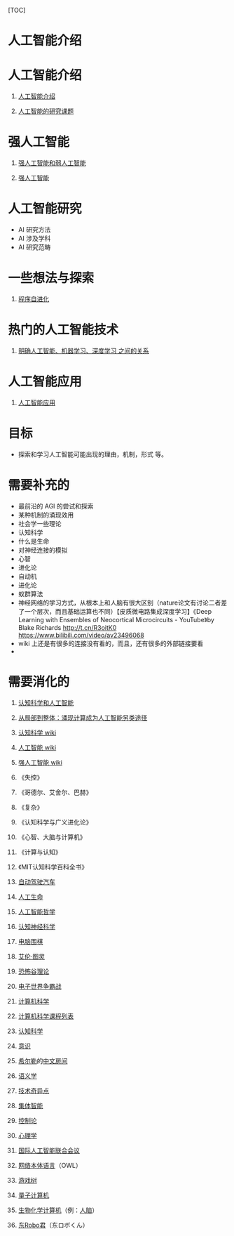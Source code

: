 

[TOC]

# 人工智能介绍



# 人工智能介绍

1. [人工智能介绍](http://106.15.37.116/2018/05/25/%e4%ba%ba%e5%b7%a5%e6%99%ba%e8%83%bd%e4%bb%8b%e7%bb%8d/)

2. [人工智能的研究课题](http://106.15.37.116/2018/05/26/ai-%e4%ba%ba%e5%b7%a5%e6%99%ba%e8%83%bd%e7%9a%84%e7%a0%94%e7%a9%b6%e8%af%be%e9%a2%98/)

# 强人工智能

1. [强人工智能和弱人工智能](http://106.15.37.116/2018/05/26/ai-%e5%bc%ba%e4%ba%ba%e5%b7%a5%e6%99%ba%e8%83%bd%e5%92%8c%e5%bc%b1%e4%ba%ba%e5%b7%a5%e6%99%ba%e8%83%bd/)

2. [强人工智能](http://106.15.37.116/2018/04/29/artificial-general-intelligence/)



# 人工智能研究

- AI 研究方法
- AI 涉及学科
- AI 研究范畴





# 一些想法与探索

1. [程序自进化](http://106.15.37.116/2018/05/26/ai-%e7%a8%8b%e5%ba%8f%e8%87%aa%e8%bf%9b%e5%8c%96/)





# 热门的人工智能技术

1. [明确人工智能、机器学习、深度学习 之间的关系](http://106.15.37.116/2018/04/28/ai-ml-dl/)





# 人工智能应用

1. [人工智能应用](http://106.15.37.116/2018/05/26/ai-%E4%BA%BA%E5%B7%A5%E6%99%BA%E8%83%BD%E5%BA%94%E7%94%A8/)









# 目标

- 探索和学习人工智能可能出现的理由，机制，形式 等。





# 需要补充的

- 最前沿的 AGI 的尝试和探索
- 某种机制的涌现效用
- 社会学一些理论
- 认知科学
- 什么是生命
- 对神经连接的模拟
- 心智
- 进化论
- 自动机
- 进化论
- 蚁群算法
- 神经网络的学习方式，从根本上和人脑有很大区别（nature论文有讨论二者差了一个层次，而且基础运算也不同）【皮质微电路集成深度学习】《Deep Learning with Ensembles of Neocortical Microcircuits - YouTube》by Blake Richards http://t.cn/R3oitK0      https://www.bilibili.com/video/av23496068
- wiki 上还是有很多的连接没有看的，而且，还有很多的外部链接要看
-



# 需要消化的

1. [认知科学和人工智能](https://www.douban.com/doulist/1754876/)

2. [从局部到整体：涌现计算成为人工智能另类途径](http://tech.sina.com.cn/d/i/2016-01-26/doc-ifxnuwfc9538620.shtml)

3. [认知科学 wiki](https://zh.wikipedia.org/wiki/%E8%AE%A4%E7%9F%A5%E7%A7%91%E5%AD%A6)

4. [人工智能 wiki](https://zh.wikipedia.org/wiki/%E4%BA%BA%E5%B7%A5%E6%99%BA%E8%83%BD)

5. [强人工智能 wiki](https://zh.wikipedia.org/wiki/%E5%BC%B7%E4%BA%BA%E5%B7%A5%E6%99%BA%E6%85%A7)

6. 《失控》

7. 《哥德尔、艾舍尔、巴赫》

8. 《复杂》

9. 《认知科学与广义进化论》

10. 《心智、大脑与计算机》

11. 《计算与认知》

12. 《MIT认知科学百科全书》

13. [自动驾驶汽车](https://zh.wikipedia.org/wiki/%E8%87%AA%E5%8B%95%E9%A7%95%E9%A7%9B%E6%B1%BD%E8%BB%8A)

14. [人工生命](https://zh.wikipedia.org/wiki/%E4%BA%BA%E5%B7%A5%E7%94%9F%E5%91%BD)

15. [人工智能哲学](https://zh.wikipedia.org/wiki/%E4%BA%BA%E5%B7%A5%E6%99%BA%E8%83%BD%E5%93%B2%E5%AD%B8)

16. [认知神经科学](https://zh.wikipedia.org/wiki/%E8%AA%8D%E7%9F%A5%E7%A5%9E%E7%B6%93%E7%A7%91%E5%AD%B8)

17. [电脑围棋](https://zh.wikipedia.org/wiki/%E7%94%B5%E8%84%91%E5%9B%B4%E6%A3%8B)

18. [艾伦·图灵](https://zh.wikipedia.org/wiki/%E8%89%BE%E5%80%AB%C2%B7%E5%9C%96%E9%9D%88)

19. [恐怖谷理论](https://zh.wikipedia.org/wiki/%E6%81%90%E6%80%96%E8%B0%B7%E7%90%86%E8%AE%BA)

20. [电子世界争霸战](https://zh.wikipedia.org/wiki/%E9%9B%BB%E5%AD%90%E4%B8%96%E7%95%8C%E7%88%AD%E9%9C%B8%E6%88%B0)

21. [计算机科学](https://zh.wikipedia.org/wiki/%E8%A8%88%E7%AE%97%E6%A9%9F%E7%A7%91%E5%AD%B8)

22. [计算机科学课程列表](https://zh.wikipedia.org/w/index.php?title=%E8%A8%88%E7%AE%97%E6%A9%9F%E7%A7%91%E5%AD%B8%E8%AA%B2%E7%A8%8B%E5%88%97%E8%A1%A8&action=edit&redlink=1)

23. [认知科学](https://zh.wikipedia.org/wiki/%E8%AA%8D%E7%9F%A5%E7%A7%91%E5%AD%B8)

24. [意识](https://zh.wikipedia.org/wiki/%E6%84%8F%E8%AD%98)

25. [希尔勒](https://zh.wikipedia.org/wiki/%E7%BA%A6%E7%BF%B0%C2%B7%E5%B8%8C%E5%B0%94%E5%8B%92)的[中文房间](https://zh.wikipedia.org/wiki/%E4%B8%AD%E6%96%87%E6%88%BF%E9%96%93)

26. [语义学](https://zh.wikipedia.org/wiki/%E8%AA%9E%E7%BE%A9%E5%AD%B8)

27. [技术奇异点](https://zh.wikipedia.org/wiki/%E6%8A%80%E6%9C%AF%E5%A5%87%E5%BC%82%E7%82%B9)

28. [集体智能](https://zh.wikipedia.org/wiki/%E9%9B%86%E4%BD%93%E6%99%BA%E6%85%A7)

29. [控制论](https://zh.wikipedia.org/wiki/%E6%8E%A7%E5%88%B6%E8%AE%BA)

30. [心理学](https://zh.wikipedia.org/wiki/%E5%BF%83%E7%90%86%E5%AD%B8)

31. [国际人工智能联合会议](https://zh.wikipedia.org/wiki/%E5%9B%BD%E9%99%85%E4%BA%BA%E5%B7%A5%E6%99%BA%E8%83%BD%E8%81%94%E5%90%88%E4%BC%9A%E8%AE%AE)

32. [网络本体语言](https://zh.wikipedia.org/wiki/%E7%BD%91%E7%BB%9C%E6%9C%AC%E4%BD%93%E8%AF%AD%E8%A8%80)（OWL）

33. [游戏树](https://zh.wikipedia.org/wiki/%E9%81%8A%E6%88%B2%E6%A8%B9)

34. [量子计算机](https://zh.wikipedia.org/wiki/%E9%87%8F%E5%AD%90%E8%AE%A1%E7%AE%97%E6%9C%BA)

35. [生物化学计算机](https://zh.wikipedia.org/w/index.php?title=%E7%94%9F%E7%89%A9%E5%8C%96%E5%AD%A6%E8%AE%A1%E7%AE%97%E6%9C%BA&action=edit&redlink=1)（例：[人脑](https://zh.wikipedia.org/wiki/%E4%BA%BA%E8%85%A6)）

36. [东Robo君](https://zh.wikipedia.org/w/index.php?title=%E6%9D%B1Robo%E5%90%9B&action=edit&redlink=1)（东ロボくん）
